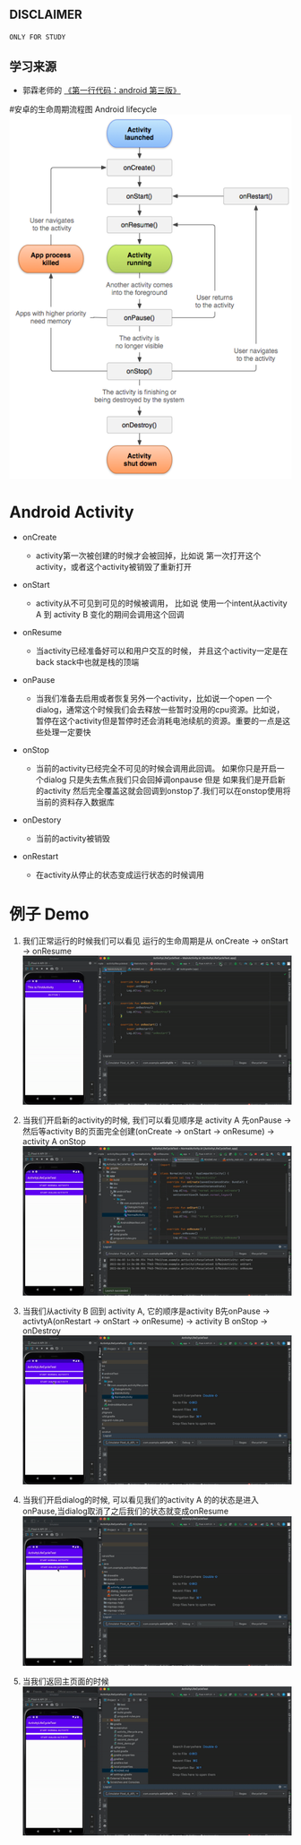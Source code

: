 ## DISCLAIMER
`ONLY FOR STUDY`

## 学习来源 
- 郭霖老师的 [《第一行代码：android 第三版》](https://e.jd.com/30712694.html)

#安卓的生命周期流程图 Android lifecycle
![](screenshot/activity_lifecycle.png)

# Android Activity

- onCreate 
  - activity第一次被创建的时候才会被回掉，比如说 第一次打开这个activity，或者这个activity被销毁了重新打开
    
- onStart
  - activity从不可见到可见的时候被调用， 比如说 使用一个intent从activity A 到 activity B 变化的期间会调用这个回调
    
- onResume
  - 当activity已经准备好可以和用户交互的时候， 并且这个activity一定是在back stack中也就是栈的顶端
    
- onPause
  - 当我们准备去启用或者恢复另外一个activity，比如说一个open 一个dialog，通常这个时候我们会去释放一些暂时没用的cpu资源。比如说，暂停在这个activity但是暂停时还会消耗电池续航的资源。重要的一点是这些处理一定要快
    
- onStop
  - 当前的activity已经完全不可见的时候会调用此回调。 如果你只是开启一个dialog 只是失去焦点我们只会回掉调onpause 但是 如果我们是开启新的activity 然后完全覆盖这就会回调到onstop了.我们可以在onstop使用将当前的资料存入数据库
    
- onDestory
  - 当前的activity被销毁
    
- onRestart
  - 在activity从停止的状态变成运行状态的时候调用
  
# 例子 Demo

1. 我们正常运行的时候我们可以看见 运行的生命周期是从 onCreate -> onStart -> onResume
![](screenshot/first_demo.gif)
   
2. 当我们开启新的activity的时候, 我们可以看见顺序是 activity A 先onPause -> 然后等activity B的页面完全创建(onCreate -> onStart -> onResume) -> activity A onStop
![](screenshot/second_demo.gif)
   
3. 当我们从activity B 回到 activity A, 它的顺序是activity B先onPause -> activtyA(onRestart -> onStart -> onResume) -> activity B onStop -> onDestroy
![](screenshot/third_demo.gif)
   
4. 当我们开启dialog的时候, 可以看见我们的activity A 的的状态是进入onPause,当dialog取消了之后我们的状态就变成onResume
![](screenshot/fourth_demo.gif)

5. 当我们返回主页面的时候
![](screenshot/fifth_demo.gif)